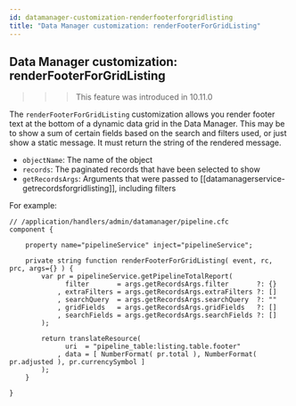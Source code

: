 ```yaml
---
id: datamanager-customization-renderfooterforgridlisting
title: "Data Manager customization: renderFooterForGridListing"
---
```


## Data Manager customization: renderFooterForGridListing

>>> This feature was introduced in 10.11.0

The `renderFooterForGridListing` customization allows you render footer text at the bottom of a dynamic data grid in the Data Manager. This may be to show a sum of certain fields based on the search and filters used, or just show a static message. It must return the string of the rendered message.

* `objectName`: The name of the object
* `records`: The paginated records that have been selected to show
* `getRecordsArgs`: Arguments that were passed to [[datamanagerservice-getrecordsforgridlisting]], including filters

For example:


```luceescript
// /application/handlers/admin/datamanager/pipeline.cfc
component {

    property name="pipelineService" inject="pipelineService";

    private string function renderFooterForGridListing( event, rc, prc, args={} ) {
        var pr = pipelineService.getPipelineTotalReport(
              filter       = args.getRecordsArgs.filter       ?: {}
            , extraFilters = args.getRecordsArgs.extraFilters ?: []
            , searchQuery  = args.getRecordsArgs.searchQuery  ?: ""
            , gridFields   = args.getRecordsArgs.gridFields   ?: []
            , searchFields = args.getRecordsArgs.searchFields ?: []
        );

        return translateResource(
              uri  = "pipeline_table:listing.table.footer"
            , data = [ NumberFormat( pr.total ), NumberFormat( pr.adjusted ), pr.currencySymbol ]
        );
    }

}
```